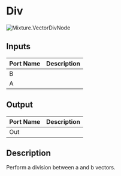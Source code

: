 # Div
![Mixture.VectorDivNode](../../images/Mixture.VectorDivNode.png)
## Inputs
Port Name | Description
--- | ---
B | 
A | 

## Output
Port Name | Description
--- | ---
Out | 

## Description
Perform a division between a and b vectors.

